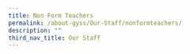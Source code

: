 ```yaml
---
title: Non Form Teachers
permalink: /about-gyss/Our-Staff/nonformteachers/
description: ""
third_nav_title: Our Staff
---
```

<!--td {border: 1px solid #cccccc;}br {mso-data-placement:same-cell;}-->

<table xmlns="http://www.w3.org/1999/xhtml" cellspacing="0" cellpadding="0" dir="ltr" border="1" style="table-layout:fixed;font-size:10pt;font-family:Arial;width:0px;border-collapse:collapse;border:none"><colgroup><col width="100"><col width="339"></colgroup><tbody><tr style="height:21px;"><td style="overflow:hidden;padding:2px 3px 2px 3px;vertical-align:top;background-color:#f0f0f0;font-family:Lato;font-size:12pt;font-weight:bold;wrap-strategy:4;white-space:normal;word-wrap:break-word;color:#484848;" data-sheets-value="{&quot;1&quot;:2,&quot;2&quot;:&quot;Role&quot;}">Role</td><td style="overflow:hidden;padding:2px 3px 2px 3px;vertical-align:top;background-color:#f0f0f0;font-family:Lato;font-size:12pt;font-weight:bold;wrap-strategy:4;white-space:normal;word-wrap:break-word;color:#484848;" data-sheets-value="{&quot;1&quot;:2,&quot;2&quot;:&quot;Name&quot;}">Name</td></tr><tr style="height:21px;"><td style="overflow:hidden;padding:2px 3px 2px 3px;vertical-align:top;background-color:#ffffff;font-family:Lato;font-size:12pt;font-weight:normal;wrap-strategy:4;white-space:normal;word-wrap:break-word;color:#062a4e;" data-sheets-value="{&quot;1&quot;:2,&quot;2&quot;:&quot;LT&quot;}">LT</td><td style="overflow:hidden;padding:2px 3px 2px 3px;vertical-align:top;background-color:#ffffff;font-family:Lato;font-size:12pt;font-weight:normal;wrap-strategy:4;white-space:normal;word-wrap:break-word;color:#062a4e;" data-sheets-value="{&quot;1&quot;:2,&quot;2&quot;:&quot;Miss Sarifah Noor Aini Bte S Mahmood&quot;}">Miss Sarifah Noor Aini Bte S Mahmood</td></tr><tr style="height:21px;"><td style="overflow:hidden;padding:2px 3px 2px 3px;vertical-align:top;background-color:#f0f0f0;font-family:Lato;font-size:12pt;font-weight:normal;wrap-strategy:4;white-space:normal;word-wrap:break-word;color:#062a4e;" data-sheets-value="{&quot;1&quot;:2,&quot;2&quot;:&quot;ST&quot;}">ST</td><td style="overflow:hidden;padding:2px 3px 2px 3px;vertical-align:top;background-color:#f0f0f0;font-family:Lato;font-size:12pt;font-weight:normal;wrap-strategy:4;white-space:normal;word-wrap:break-word;color:#062a4e;" data-sheets-value="{&quot;1&quot;:2,&quot;2&quot;:&quot;Mrs Chan-How Bee Nar&quot;}">Mrs Chan-How Bee Nar</td></tr><tr style="height:21px;"><td style="overflow:hidden;padding:2px 3px 2px 3px;vertical-align:top;background-color:#ffffff;font-family:Lato;font-size:12pt;font-weight:normal;wrap-strategy:4;white-space:normal;word-wrap:break-word;color:#062a4e;" data-sheets-value="{&quot;1&quot;:2,&quot;2&quot;:&quot;ST&quot;}">ST</td><td style="overflow:hidden;padding:2px 3px 2px 3px;vertical-align:top;background-color:#ffffff;font-family:Lato;font-size:12pt;font-weight:normal;wrap-strategy:4;white-space:normal;word-wrap:break-word;color:#062a4e;" data-sheets-value="{&quot;1&quot;:2,&quot;2&quot;:&quot;Mrs Ling-Seet Soo Huay&quot;}">Mrs Ling-Seet Soo Huay</td></tr><tr style="height:21px;"><td style="overflow:hidden;padding:2px 3px 2px 3px;vertical-align:top;background-color:#f0f0f0;font-family:Lato;font-size:12pt;font-weight:normal;wrap-strategy:4;white-space:normal;word-wrap:break-word;color:#062a4e;" data-sheets-value="{&quot;1&quot;:2,&quot;2&quot;:&quot;ST&quot;}">ST</td><td style="overflow:hidden;padding:2px 3px 2px 3px;vertical-align:top;background-color:#f0f0f0;font-family:Lato;font-size:12pt;font-weight:normal;wrap-strategy:4;white-space:normal;word-wrap:break-word;color:#062a4e;" data-sheets-value="{&quot;1&quot;:2,&quot;2&quot;:&quot;Mrs Loh-Teo Siew Khim Kim&quot;}">Mrs Loh-Teo Siew Khim Kim</td></tr><tr style="height:21px;"><td style="overflow:hidden;padding:2px 3px 2px 3px;vertical-align:top;background-color:#ffffff;font-family:Lato;font-size:12pt;font-weight:normal;wrap-strategy:4;white-space:normal;word-wrap:break-word;color:#062a4e;" data-sheets-value="{&quot;1&quot;:2,&quot;2&quot;:&quot;ST&quot;}">ST</td><td style="overflow:hidden;padding:2px 3px 2px 3px;vertical-align:top;background-color:#ffffff;font-family:Lato;font-size:12pt;font-weight:normal;wrap-strategy:4;white-space:normal;word-wrap:break-word;color:#062a4e;" data-sheets-value="{&quot;1&quot;:2,&quot;2&quot;:&quot;Mdm Tengku Rashida Bte Tengku Salleh&quot;}">Mdm Tengku Rashida Bte Tengku Salleh</td></tr><tr style="height:21px;"><td style="overflow:hidden;padding:2px 3px 2px 3px;vertical-align:top;background-color:#f0f0f0;font-family:Lato;font-size:12pt;font-weight:normal;wrap-strategy:4;white-space:normal;word-wrap:break-word;color:#062a4e;" data-sheets-value="{&quot;1&quot;:2,&quot;2&quot;:&quot;ST&quot;}">ST</td><td style="overflow:hidden;padding:2px 3px 2px 3px;vertical-align:top;background-color:#f0f0f0;font-family:Lato;font-size:12pt;font-weight:normal;wrap-strategy:4;white-space:normal;word-wrap:break-word;color:#062a4e;" data-sheets-value="{&quot;1&quot;:2,&quot;2&quot;:&quot;Miss Tew Li Li&quot;}">Miss Tew Li Li</td></tr><tr style="height:21px;"><td style="overflow:hidden;padding:2px 3px 2px 3px;vertical-align:top;background-color:#ffffff;font-family:Lato;font-size:12pt;font-weight:normal;wrap-strategy:4;white-space:normal;word-wrap:break-word;color:#062a4e;" data-sheets-value="{&quot;1&quot;:2,&quot;2&quot;:&quot;ReEO&quot;}">ReEO</td><td style="overflow:hidden;padding:2px 3px 2px 3px;vertical-align:top;background-color:#ffffff;font-family:Lato;font-size:12pt;font-weight:normal;wrap-strategy:4;white-space:normal;word-wrap:break-word;color:#062a4e;" data-sheets-value="{&quot;1&quot;:2,&quot;2&quot;:&quot;Mr Goh Poh Siong Samuel&quot;}">Mr Goh Poh Siong Samuel</td></tr><tr style="height:21px;"><td style="overflow:hidden;padding:2px 3px 2px 3px;vertical-align:top;background-color:#f0f0f0;font-family:Lato;font-size:12pt;font-weight:normal;wrap-strategy:4;white-space:normal;word-wrap:break-word;color:#062a4e;" data-sheets-value="{&quot;1&quot;:2,&quot;2&quot;:&quot;ReEO&quot;}">ReEO</td><td style="overflow:hidden;padding:2px 3px 2px 3px;vertical-align:top;background-color:#f0f0f0;font-family:Lato;font-size:12pt;font-weight:normal;wrap-strategy:4;white-space:normal;word-wrap:break-word;color:#062a4e;" data-sheets-value="{&quot;1&quot;:2,&quot;2&quot;:&quot;Dr Thirugnanasammandam Sarodjiny&quot;}">Dr Thirugnanasammandam Sarodjiny</td></tr><tr style="height:21px;"><td style="overflow:hidden;padding:2px 3px 2px 3px;vertical-align:top;background-color:#ffffff;font-family:Lato;font-size:12pt;font-weight:normal;wrap-strategy:4;white-space:normal;word-wrap:break-word;color:#062a4e;" data-sheets-value="{&quot;1&quot;:2,&quot;2&quot;:&quot;CAJT&quot;}">CAJT</td><td style="overflow:hidden;padding:2px 3px 2px 3px;vertical-align:top;background-color:#ffffff;font-family:Lato;font-size:12pt;font-weight:normal;wrap-strategy:4;white-space:normal;word-wrap:break-word;color:#062a4e;" data-sheets-value="{&quot;1&quot;:2,&quot;2&quot;:&quot;Mr Chia Chee Keong&quot;}">Mr Chia Chee Keong</td></tr><tr style="height:21px;"><td style="overflow:hidden;padding:2px 3px 2px 3px;vertical-align:top;background-color:#f0f0f0;font-family:Lato;font-size:12pt;font-weight:normal;wrap-strategy:4;white-space:normal;word-wrap:break-word;color:#062a4e;" data-sheets-value="{&quot;1&quot;:2,&quot;2&quot;:&quot;FAJT&quot;}">FAJT</td><td style="overflow:hidden;padding:2px 3px 2px 3px;vertical-align:top;background-color:#f0f0f0;font-family:Lato;font-size:12pt;font-weight:normal;wrap-strategy:4;white-space:normal;word-wrap:break-word;color:#062a4e;" data-sheets-value="{&quot;1&quot;:2,&quot;2&quot;:&quot;Dr Alamal Thanganathan&quot;}">Dr Alamal Thanganathan</td></tr><tr style="height:21px;"><td style="overflow:hidden;padding:2px 3px 2px 3px;vertical-align:top;background-color:#ffffff;font-family:Lato;font-size:12pt;font-weight:normal;wrap-strategy:4;white-space:normal;word-wrap:break-word;color:#062a4e;" data-sheets-value="{&quot;1&quot;:2,&quot;2&quot;:&quot;FAJT&quot;}">FAJT</td><td style="overflow:hidden;padding:2px 3px 2px 3px;vertical-align:top;background-color:#ffffff;font-family:Lato;font-size:12pt;font-weight:normal;wrap-strategy:4;white-space:normal;word-wrap:break-word;color:#062a4e;" data-sheets-value="{&quot;1&quot;:2,&quot;2&quot;:&quot;Miss Ho Hung Kwin Hannah&quot;}">Miss Ho Hung Kwin Hannah</td></tr><tr style="height:21px;"><td style="overflow:hidden;padding:2px 3px 2px 3px;vertical-align:top;background-color:#f0f0f0;font-family:Lato;font-size:12pt;font-weight:normal;wrap-strategy:4;white-space:normal;word-wrap:break-word;color:#062a4e;" data-sheets-value="{&quot;1&quot;:2,&quot;2&quot;:&quot;FAJT&quot;}">FAJT</td><td style="overflow:hidden;padding:2px 3px 2px 3px;vertical-align:top;background-color:#f0f0f0;font-family:Lato;font-size:12pt;font-weight:normal;wrap-strategy:4;white-space:normal;word-wrap:break-word;color:#062a4e;" data-sheets-value="{&quot;1&quot;:2,&quot;2&quot;:&quot;Mdm Sin Yuan Yee&quot;}">Mdm Sin Yuan Yee</td></tr><tr style="height:21px;"><td style="overflow:hidden;padding:2px 3px 2px 3px;vertical-align:top;background-color:#ffffff;font-family:Lato;font-size:12pt;font-weight:normal;wrap-strategy:4;white-space:normal;word-wrap:break-word;color:#062a4e;" data-sheets-value="{&quot;1&quot;:2,&quot;2&quot;:&quot;FAJT&quot;}">FAJT</td><td style="overflow:hidden;padding:2px 3px 2px 3px;vertical-align:top;background-color:#ffffff;font-family:Lato;font-size:12pt;font-weight:normal;wrap-strategy:4;white-space:normal;word-wrap:break-word;color:#062a4e;" data-sheets-value="{&quot;1&quot;:2,&quot;2&quot;:&quot;Miss Tan Hiang Huang Helen&quot;}">Miss Tan Hiang Huang Helen</td></tr></tbody></table>